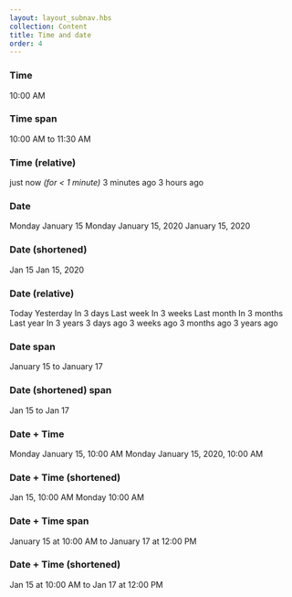 ```yaml
---
layout: layout_subnav.hbs
collection: Content
title: Time and date
order: 4
---
```


### Time
10:00 AM

### Time span
10:00 AM to 11:30 AM

### Time (relative)
just now *(for < 1 minute)*
3 minutes ago
3 hours ago

### Date
Monday January 15
Monday January 15, 2020
January 15, 2020

### Date (shortened)
Jan 15
Jan 15, 2020

### Date (relative)
Today
Yesterday
In 3 days
Last week
In 3 weeks
Last month
In 3 months
Last year
In 3 years
3 days ago
3 weeks ago
3 months ago
3 years ago

### Date span
January 15 to January 17

### Date (shortened) span
Jan 15 to Jan 17

### Date + Time
Monday January 15, 10:00 AM
Monday January 15, 2020, 10:00 AM

### Date + Time (shortened)
Jan 15, 10:00 AM
Monday 10:00 AM

### Date + Time span
January 15 at 10:00 AM to January 17 at 12:00 PM

### Date + Time (shortened)
Jan 15 at 10:00 AM to Jan 17 at 12:00 PM
